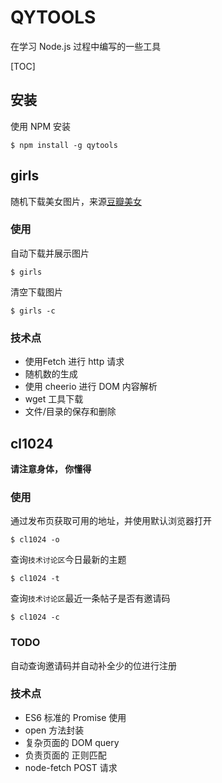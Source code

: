 # QYTOOLS

在学习 Node.js 过程中编写的一些工具

[TOC]

## 安装

使用 NPM 安装

```
$ npm install -g qytools
```

## girls

随机下载美女图片，来源[豆瓣美女](http://www.dbmeinv.com)

### 使用

自动下载并展示图片

```
$ girls
```

清空下载图片

```
$ girls -c
```

### 技术点

* 使用Fetch 进行 http 请求
* 随机数的生成
* 使用 cheerio 进行 DOM 内容解析
* wget 工具下载
* 文件/目录的保存和删除

## cl1024

**请注意身体， 你懂得**

### 使用

通过发布页获取可用的地址，并使用默认浏览器打开

```
$ cl1024 -o
```

查询```技术讨论区```今日最新的主题

```
$ cl1024 -t
```

查询```技术讨论区```最近一条帖子是否有邀请码

```
$ cl1024 -c
```

### TODO

自动查询邀请码并自动补全少的位进行注册

### 技术点

* ES6 标准的 Promise 使用
* open 方法封装
* 复杂页面的 DOM query
* 负责页面的 正则匹配
* node-fetch POST 请求

